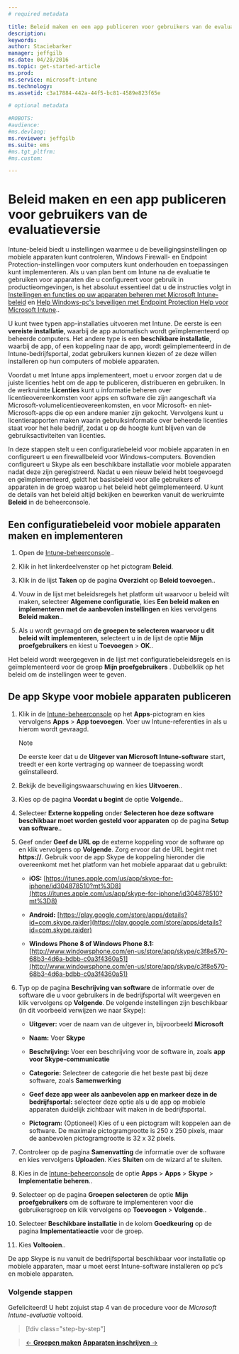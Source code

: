 ```yaml
---
# required metadata

title: Beleid maken en een app publiceren voor gebruikers van de evaluatieversie | Microsoft Intune
description:
keywords:
author: Staciebarker
manager: jeffgilb
ms.date: 04/28/2016
ms.topic: get-started-article
ms.prod:
ms.service: microsoft-intune
ms.technology:
ms.assetid: c3a17884-442a-44f5-bc81-4589e823f65e

# optional metadata

#ROBOTS:
#audience:
#ms.devlang:
ms.reviewer: jeffgilb
ms.suite: ems
#ms.tgt_pltfrm:
#ms.custom:

---
```



# Beleid maken en een app publiceren voor gebruikers van de evaluatieversie
Intune-beleid biedt u instellingen waarmee u de beveiligingsinstellingen op mobiele apparaten kunt controleren, Windows Firewall- en Endpoint Protection-instellingen voor computers kunt onderhouden en toepassingen kunt implementeren. Als u van plan bent om Intune na de evaluatie te gebruiken voor apparaten die u configureert voor gebruik in productieomgevingen, is het absoluut essentieel dat u de instructies volgt in [Instellingen en functies op uw apparaten beheren met Microsoft Intune-beleid](/intune/deploy-use/manage-settings-and-features-on-your-devices-with-microsoft-intune-policies) en [Help Windows-pc's beveiligen met Endpoint Protection Help voor Microsoft Intune](/intune/deploy-use/help-secure-windows-pcs-with-endpoint-protection-for-microsoft-intune)..

U kunt twee typen app-installaties uitvoeren met Intune. De eerste is een **vereiste installatie**, waarbij de app automatisch wordt geïmplementeerd op beheerde computers. Het andere type is een **beschikbare installatie**, waarbij de app, of een koppeling naar de app, wordt geïmplementeerd in de Intune-bedrijfsportal, zodat gebruikers kunnen kiezen of ze deze willen installeren op hun computers of mobiele apparaten.

Voordat u met Intune apps implementeert, moet u ervoor zorgen dat u de juiste licenties hebt om de app te publiceren, distribueren en gebruiken. In de werkruimte **Licenties** kunt u informatie beheren over licentieovereenkomsten voor apps en software die zijn aangeschaft via Microsoft-volumelicentieovereenkomsten, en voor Microsoft- en niet-Microsoft-apps die op een andere manier zijn gekocht. Vervolgens kunt u licentierapporten maken waarin gebruiksinformatie over beheerde licenties staat voor het hele bedrijf, zodat u op de hoogte kunt blijven van de gebruiksactiviteiten van licenties.

In deze stappen stelt u een configuratiebeleid voor mobiele apparaten in en configureert u een firewallbeleid voor Windows-computers. Bovendien configureert u Skype als een beschikbare installatie voor mobiele apparaten nadat deze zijn geregistreerd. Nadat u een nieuw beleid hebt toegevoegd en geïmplementeerd, geldt het basisbeleid voor alle gebruikers of apparaten in de groep waarop u het beleid hebt geïmplementeerd. U kunt de details van het beleid altijd bekijken en bewerken vanuit de werkruimte **Beleid** in de beheerconsole.

## Een configuratiebeleid voor mobiele apparaten maken en implementeren

1.  Open de [Intune-beheerconsole](https://manage.microsoft.com/)..

2.  Klik in het linkerdeelvenster op het pictogram **Beleid**.

3.  Klik in de lijst **Taken** op de pagina **Overzicht** op **Beleid toevoegen**..

4.  Vouw in de lijst met beleidsregels het platform uit waarvoor u beleid wilt maken, selecteer **Algemene configuratie**, kies **Een beleid maken en implementeren met de aanbevolen instellingen** en kies vervolgens **Beleid maken**..

5.  Als u wordt gevraagd om **de groepen te selecteren waarvoor u dit beleid wilt implementeren**, selecteert u in de lijst de optie **Mijn proefgebruikers** en kiest u **Toevoegen** &gt; **OK**..

Het beleid wordt weergegeven in de lijst met configuratiebeleidsregels en is geïmplementeerd voor de groep **Mijn proefgebruikers** . Dubbelklik op het beleid om de instellingen weer te geven.

## De app Skype voor mobiele apparaten publiceren

1.  Klik in de [Intune-beheerconsole](https://manage.microsoft.com/) op het **Apps**-pictogram en kies vervolgens **Apps** &gt; **App toevoegen**. Voer uw Intune-referenties in als u hierom wordt gevraagd.

    > [!NOTE]
    > De eerste keer dat u de **Uitgever van Microsoft Intune-software** start, treedt er een korte vertraging op wanneer de toepassing wordt geïnstalleerd.

2.  Bekijk de beveiligingswaarschuwing en kies **Uitvoeren**..

3.  Kies op de pagina **Voordat u begint** de optie **Volgende**..

4.  Selecteer **Externe koppeling** onder **Selecteren hoe deze software beschikbaar moet worden gesteld voor apparaten** op de pagina **Setup van software**..

5.  Geef onder **Geef de URL op** de externe koppeling voor de software op en klik vervolgens op **Volgende**. Zorg ervoor dat de URL begint met **https://**. Gebruik voor de app Skype de koppeling hieronder die overeenkomt met het platform van het mobiele apparaat dat u gebruikt:

    -   **iOS:** [https://itunes.apple.com/us/app/skype-for-iphone/id304878510?mt%3D8](https://itunes.apple.com/us/app/skype-for-iphone/id304878510?mt%3D8)

    -   **Android:** [https://play.google.com/store/apps/details?id=com.skype.raider](https://play.google.com/store/apps/details?id=com.skype.raider)

    -   **Windows Phone 8 of Windows Phone 8.1:** [http://www.windowsphone.com/en-us/store/app/skype/c3f8e570-68b3-4d6a-bdbb-c0a3f4360a51](http://www.windowsphone.com/en-us/store/app/skype/c3f8e570-68b3-4d6a-bdbb-c0a3f4360a51)

6.  Typ op de pagina **Beschrijving van software** de informatie over de software die u voor gebruikers in de bedrijfsportal wilt weergeven en klik vervolgens op **Volgende**. De volgende instellingen zijn beschikbaar (in dit voorbeeld verwijzen we naar Skype):

    -   **Uitgever:** voer de naam van de uitgever in, bijvoorbeeld **Microsoft**

    -   **Naam:** Voer **Skype**

    -   **Beschrijving:** Voer een beschrijving voor de software in, zoals **app voor Skype-communicatie**

    -   **Categorie:** Selecteer de categorie die het beste past bij deze software, zoals **Samenwerking**

    -   **Geef deze app weer als aanbevolen app en markeer deze in de bedrijfsportal:** selecteer deze optie als u de app op mobiele apparaten duidelijk zichtbaar wilt maken in de bedrijfsportal.

    -   **Pictogram:**  (Optioneel) Kies of u een pictogram wilt koppelen aan de software. De maximale pictogramgrootte is 250 x 250 pixels, maar de aanbevolen pictogramgrootte is 32 x 32 pixels.

7.  Controleer op de pagina **Samenvatting** de informatie over de software en kies vervolgens **Uploaden**. Kies **Sluiten** om de wizard af te sluiten.

8.  Kies in de [Intune-beheerconsole](https://manage.microsoft.com/) de optie **Apps** &gt; **Apps** &gt; **Skype** &gt; **Implementatie beheren**..

9. Selecteer op de pagina **Groepen selecteren** de optie **Mijn proefgebruikers** om de software te implementeren voor die gebruikersgroep en klik vervolgens op **Toevoegen** &gt; **Volgende**..

10. Selecteer **Beschikbare installatie** in de kolom **Goedkeuring** op de pagina **Implementatieactie** voor de groep.

11. Kies **Voltooien**..

De app Skype is nu vanuit de bedrijfsportal beschikbaar voor installatie op mobiele apparaten, maar u moet eerst Intune-software installeren op pc’s en mobiele apparaten.

### Volgende stappen
Gefeliciteerd! U hebt zojuist stap 4 van de procedure voor de *Microsoft Intune-evaluatie* voltooid.

>[!div class="step-by-step"]

>[&larr; **Groepen maken**](.\get-started-with-a-30-day-trial-of-microsoft-intune-step-3.md)     [**Apparaten inschrijven** &rarr;](.\get-started-with-a-30-day-trial-of-microsoft-intune-step-5.md)  


<!--HONumber=May16_HO1-->


